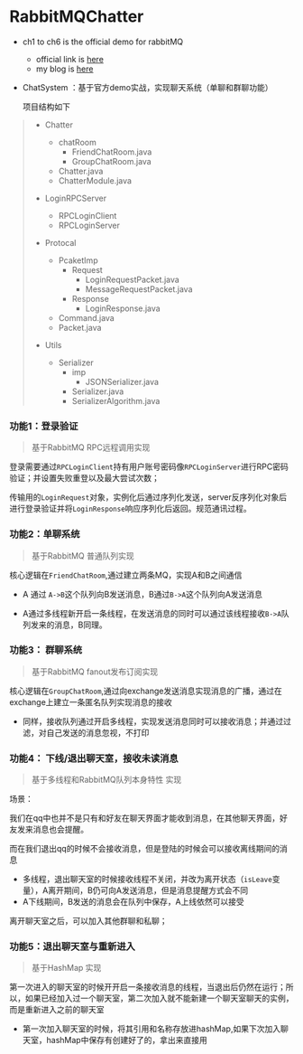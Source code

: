 # RabbitMQChatter

+ ch1 to ch6 is the official demo for rabbitMQ 

  + official link is [here](https://www.rabbitmq.com/getstarted.html)
  + my blog is [here](https://www.jianshu.com/p/5cfb15bdd359)

+ ChatSystem ：基于官方demo实战，实现聊天系统（单聊和群聊功能）

  项目结构如下

> + Chatter
>   + chatRoom 
>     + FriendChatRoom.java
>     + GroupChatRoom.java
>   + Chatter.java
>   + ChatterModule.java
>
> + LoginRPCServer
>   + RPCLoginClient
>   + RPCLoginServer
> + Protocal
>   + PcaketImp
>     + Request
>       + LoginRequestPacket.java
>       + MessageRequestPacket.java
>     + Response
>       + LoginResponse.java
>   + Command.java
>   + Packet.java
> + Utils
>   + Serializer
>     + imp
>       + JSONSerializer.java
>     + Serializer.java
>     + SerializerAlgorithm.java

### 功能1：登录验证

> 基于RabbitMQ   RPC远程调用实现

登录需要通过```RPCLoginClient```持有用户账号密码像```RPCLoginServer```进行RPC密码验证；并设置失败重登以及最大尝试次数；

传输用的```LoginRequest```对象，实例化后通过序列化发送，server反序列化对象后进行登录验证并将```LoginResponse```响应序列化后返回。规范通讯过程。



### 功能2：单聊系统

> 基于RabbitMQ  普通队列实现

核心逻辑在```FriendChatRoom```,通过建立两条MQ，实现A和B之间通信

+ A 通过 ```A->B```这个队列向B发送消息，B通过```B->A```这个队列向A发送消息

+ A通过多线程新开启一条线程，在发送消息的同时可以通过该线程接收```B->A```队列发来的消息，B同理。



### 功能3： 群聊系统

> 基于RabbitMQ fanout发布订阅实现

核心逻辑在```GroupChatRoom```,通过向exchange发送消息实现消息的广播，通过在exchange上建立一条匿名队列实现消息的接收

+ 同样，接收队列通过开启多线程，实现发送消息同时可以接收消息；并通过过滤，对自己发送的消息忽视，不打印



### 功能4： 下线/退出聊天室，接收未读消息

> 基于多线程和RabbitMQ队列本身特性  实现

场景：

我们在qq中也并不是只有和好友在聊天界面才能收到消息，在其他聊天界面，好友发来消息也会提醒。

而在我们退出qq的时候不会接收消息，但是登陆的时候会可以接收离线期间的消息

+ 多线程，退出聊天室的时候接收线程不关闭，并改为离开状态（```isLeave```变量），A离开期间，B仍可向A发送消息，但是消息提醒方式会不同
+ A下线期间，B发送的消息会在队列中保存，A上线依然可以接受

离开聊天室之后，可以加入其他群聊和私聊；



### 功能5：退出聊天室与重新进入

> 基于HashMap 实现

第一次进入的聊天室的时候开开启一条接收消息的线程，当退出后仍然在运行；所以，如果已经加入过一个聊天室，第二次加入就不能新建一个聊天室聊天的实例，而是重新进入之前的聊天室

+ 第一次加入聊天室的时候，将其引用和名称存放进hashMap,如果下次加入聊天室，hashMap中保存有创建好了的，拿出来直接用